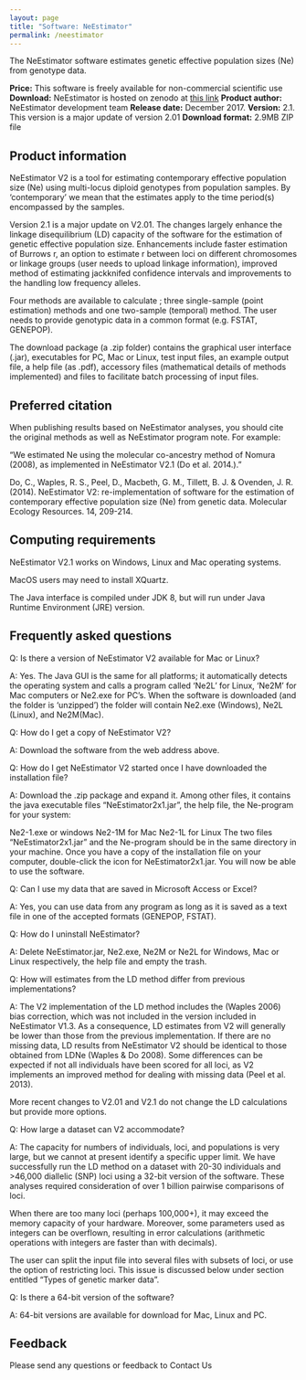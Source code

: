 ```yaml
---
layout: page
title: "Software: NeEstimator"
permalink: /neestimator
---
```


The NeEstimator software estimates genetic effective population sizes (Ne) from genotype data.

**Price:**	This software is freely available for non-commercial scientific use
**Download:**	NeEstimator is hosted on zenodo at [this link]()
**Product author:**	NeEstimator development team
**Release date:**	December 2017.
**Version:**	2.1. This version is a major update of version 2.01
**Download format:**	2.9MB ZIP file

## Product information
NeEstimator V2 is a tool for estimating contemporary effective population size (Ne) using multi-locus diploid genotypes from population samples. By ‘contemporary’ we mean that the estimates apply to the time period(s) encompassed by the samples.

Version 2.1 is a major update on V2.01. The changes largely enhance the linkage disequilibrium (LD) capacity of the software for the estimation of genetic effective population size. Enhancements include faster estimation of Burrows r, an option to estimate r between loci on different chromosomes or linkage groups (user needs to upload linkage information), improved method of estimating jackknifed confidence intervals and improvements to the handling low frequency alleles.

Four methods are available to calculate ; three single-sample (point estimation) methods and one two-sample (temporal) method. The user needs to provide genotypic data in a common format (e.g. FSTAT, GENEPOP).

The download package (a .zip folder) contains the graphical user interface (.jar), executables for PC, Mac or Linux, test input files, an example output file, a help file (as .pdf), accessory files (mathematical details of methods implemented) and files to facilitate batch processing of input files.

## Preferred citation
When publishing results based on NeEstimator analyses, you should cite the original methods as well as NeEstimator program note. For example:

“We estimated Ne using the molecular co-ancestry method of Nomura (2008), as implemented in NeEstimator V2.1 (Do et al. 2014.).”

Do, C., Waples, R. S., Peel, D., Macbeth, G. M., Tillett, B. J. & Ovenden, J. R. (2014). NeEstimator V2: re-implementation of software for the estimation of contemporary effective population size (Ne) from genetic data. Molecular Ecology Resources. 14, 209-214.

## Computing requirements
NeEstimator V2.1 works on Windows, Linux and Mac operating systems.

MacOS users may need to install XQuartz.

The Java interface is compiled under JDK 8, but will run under Java Runtime Environment (JRE) version.

## Frequently asked questions
Q: Is there a version of NeEstimator V2 available for Mac or Linux?

A: Yes. The Java GUI is the same for all platforms; it automatically detects the operating system and calls a program called ‘Ne2L’ for Linux, ‘Ne2M’ for Mac computers or Ne2.exe for PC’s. When the software is downloaded (and the folder is ‘unzipped’) the folder will contain Ne2.exe (Windows), Ne2L (Linux), and Ne2M(Mac).

Q: How do I get a copy of NeEstimator V2?

A: Download the software from the web address above.

Q: How do I get NeEstimator V2 started once I have downloaded the installation file?

A: Download the .zip package and expand it. Among other files, it contains the java executable files “NeEstimator2x1.jar”, the help file, the Ne-program for your system:

Ne2-1.exe or windows
Ne2-1M for Mac
Ne2-1L for Linux
The two files “NeEstimator2x1.jar” and the Ne-program should be in the same directory in your machine. Once you have a copy of the installation file on your computer, double-click the icon for NeEstimator2x1.jar. You will now be able to use the software.

Q: Can I use my data that are saved in Microsoft Access or Excel?

A: Yes, you can use data from any program as long as it is saved as a text file in one of the accepted formats (GENEPOP, FSTAT).

Q: How do I uninstall NeEstimator?

A: Delete NeEstimator.jar, Ne2.exe, Ne2M or Ne2L for Windows, Mac or Linux respectively, the help file and empty the trash.

Q: How will estimates from the LD method differ from previous implementations?

A: The V2 implementation of the LD method includes the (Waples 2006) bias correction, which was not included in the version included in NeEstimator V1.3. As a consequence, LD estimates from V2 will generally be lower than those from the previous implementation. If there are no missing data, LD results from NeEstimator V2 should be identical to those obtained from LDNe (Waples & Do 2008). Some differences can be expected if not all individuals have been scored for all loci, as V2 implements an improved method for dealing with missing data (Peel et al. 2013).

More recent changes to V2.01 and V2.1 do not change the LD calculations but provide more options.

Q: How large a dataset can V2 accommodate?

A: The capacity for numbers of individuals, loci, and populations is very large, but we cannot at present identify a specific upper limit. We have successfully run the LD method on a dataset with 20-30 individuals and >46,000 diallelic (SNP) loci using a 32-bit version of the software. These analyses required consideration of over 1 billion pairwise comparisons of loci.

When there are too many loci (perhaps 100,000+), it may exceed the memory capacity of your hardware. Moreover, some parameters used as integers can be overflown, resulting in error calculations (arithmetic operations with integers are faster than with decimals).

The user can split the input file into several files with subsets of loci, or use the option of restricting loci. This issue is discussed below under section entitled “Types of genetic marker data”.

Q: Is there a 64-bit version of the software?

A: 64-bit versions are available for download for Mac, Linux and PC.

## Feedback
Please send any questions or feedback to Contact Us
